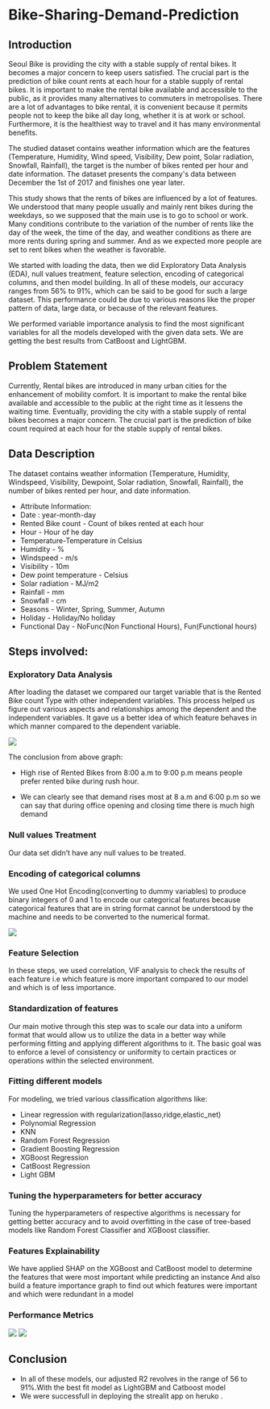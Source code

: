  # Bike-Sharing-Demand-Prediction
## Introduction
Seoul Bike is providing the city with a stable supply of rental bikes. It becomes a major concern to keep users satisfied. The crucial part is the prediction of bike count rents at each hour for a stable supply of rental bikes. It is important to make the rental bike available and accessible to the public, as it provides many alternatives to commuters in metropolises. There are a lot of advantages to bike rental, it is convenient because it permits people not to keep the bike all day long, whether it is at work or school. Furthermore, it is the healthiest way to travel and it has many environmental benefits.

The studied dataset contains weather information which are the features (Temperature, Humidity, Wind speed, Visibility, Dew point, Solar radiation, Snowfall, Rainfall), the target is the number of bikes rented per hour and date information. The dataset presents the company's data between December the 1st of 2017 and finishes one year later.

This study shows that the rents of bikes are influenced by a lot of features. We understood that many people usually and mainly rent bikes during the weekdays, so we supposed that the main use is to go to school or work. Many conditions contribute to the variation of the number of rents like the day of the week, the time of the day, and weather conditions as there are more rents during spring and summer. And as we expected more people are set to rent bikes when the weather is favorable.

We started with loading the data, then we did Exploratory Data Analysis (EDA), null values treatment, feature selection, encoding of categorical columns, and then model building. In all of these models, our accuracy ranges from 56% to 91%, which can be said to be good for such a large dataset. This performance could be due to various reasons like the proper pattern of data, large data, or because of the relevant features.

We performed variable importance analysis to find the most significant variables for all the models developed with the given data sets. We are getting the best results from CatBoost and LightGBM.

## Problem Statement
Currently, Rental bikes are introduced in many urban cities for the enhancement of mobility comfort. It is important to make the rental bike available and accessible to the public at the right time as it lessens the waiting time. Eventually, providing the city with a stable supply of rental bikes becomes a major concern. The crucial part is the prediction of bike count required at each hour for the stable supply of rental bikes.

## Data Description
The dataset contains weather information (Temperature, Humidity, Windspeed, Visibility, Dewpoint, Solar radiation, Snowfall, Rainfall), the number of bikes rented per hour, and date information.
* Attribute Information:
* Date : year-month-day
* Rented Bike count - Count of bikes rented at each hour
* Hour - Hour of he day
* Temperature-Temperature in Celsius
* Humidity - %
* Windspeed - m/s
* Visibility - 10m
* Dew point temperature - Celsius
* Solar radiation - MJ/m2
* Rainfall - mm
* Snowfall - cm
* Seasons - Winter, Spring, Summer, Autumn
* Holiday - Holiday/No holiday
* Functional Day - NoFunc(Non Functional Hours), Fun(Functional hours)

## Steps involved:

### Exploratory Data Analysis
After loading the dataset we compared our target variable that is the Rented Bike count Type with other independent variables. This process helped us figure out various aspects and relationships among the dependent and the independent variables. It gave us a better idea of which feature behaves in which manner compared to the dependent variable.

![](https://github.com/rahul-kr-soni/Bike-Sharing-Demand-Prediction/blob/main/Performance_matrix/Screenshot%202022-02-21%20at%2011.08.18%20PM.png)

The conclusion from above graph:

* High rise of Rented Bikes from 8:00 a.m to 9:00 p.m means people prefer rented bike during rush hour.

* We can clearly see that demand rises most at 8 a.m and 6:00 p.m so we can say that during office opening and closing time there is much high demand

### Null values Treatment
Our data set didn’t have any null values to be treated.

### Encoding of categorical columns
We used One Hot Encoding(converting to dummy variables) to produce binary integers of 0 and 1 to encode our categorical features because categorical features that are in string format cannot be understood by the machine and needs to be converted to the numerical format.

![](https://github.com/Ali-Asgar-Lakdawala/readme_projects/blob/main/bike/77.png)
### Feature Selection
In these steps, we used correlation, VIF analysis to check the results of each feature i.e which feature is more important compared to our model and which is of less importance.

### Standardization of features
Our main motive through this step was to scale our data into a uniform format that would allow us to utilize the data in a better way while performing fitting and applying different algorithms to it.
The basic goal was to enforce a level of consistency or uniformity to certain practices or operations within the selected environment.

### Fitting different models
For modeling, we tried various classification algorithms like:
* Linear regression with regularization(lasso,ridge,elastic_net)
* Polynomial Regression
* KNN
* Random Forest Regression
* Gradient Boosting Regression
* XGBoost Regression
* CatBoost Regression
* Light GBM

### Tuning the hyperparameters for better accuracy
Tuning the hyperparameters of respective algorithms is necessary for getting better accuracy and to avoid overfitting in the case of tree-based models like Random Forest Classifier and XGBoost classifier.

### Features Explainability 
We have applied SHAP on the XGBoost and CatBoost model to determine the features that were most important while predicting an instance
And also build a feature importance graph to find out which features were important and which were redundant in a model

### Performance Metrics
![](https://github.com/rahul-kr-soni/Bike-Sharing-Demand-Prediction/blob/main/Performance_matrix/Screenshot%202022-02-21%20at%2010.35.03%20PM.png)
![](https://github.com/rahul-kr-soni/Bike-Sharing-Demand-Prediction/blob/main/Performance_matrix/Screenshot%202022-02-21%20at%2011.00.49%20PM.png)

## Conclusion
* In all of these models, our adjusted R2 revolves in the range of 56 to 91%.With the best fit model as LightGBM and Catboost model
* We were successfull in deploying the strealit app on heruko .
